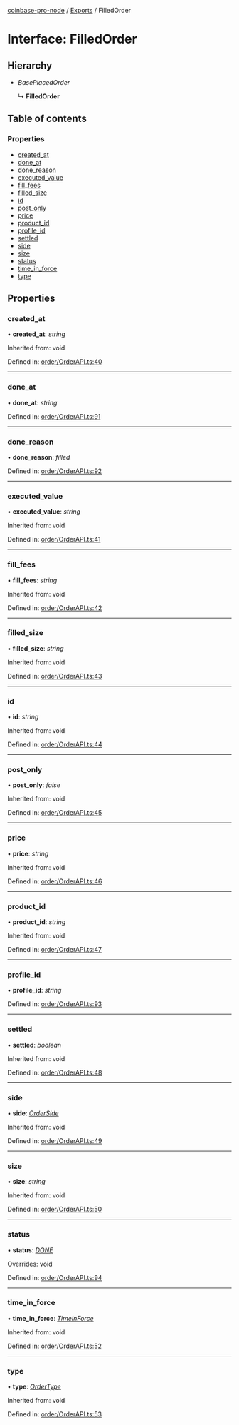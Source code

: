 [coinbase-pro-node](../README.md) / [Exports](../modules.md) / FilledOrder

# Interface: FilledOrder

## Hierarchy

* *BasePlacedOrder*

  ↳ **FilledOrder**

## Table of contents

### Properties

- [created\_at](filledorder.md#created_at)
- [done\_at](filledorder.md#done_at)
- [done\_reason](filledorder.md#done_reason)
- [executed\_value](filledorder.md#executed_value)
- [fill\_fees](filledorder.md#fill_fees)
- [filled\_size](filledorder.md#filled_size)
- [id](filledorder.md#id)
- [post\_only](filledorder.md#post_only)
- [price](filledorder.md#price)
- [product\_id](filledorder.md#product_id)
- [profile\_id](filledorder.md#profile_id)
- [settled](filledorder.md#settled)
- [side](filledorder.md#side)
- [size](filledorder.md#size)
- [status](filledorder.md#status)
- [time\_in\_force](filledorder.md#time_in_force)
- [type](filledorder.md#type)

## Properties

### created\_at

• **created\_at**: *string*

Inherited from: void

Defined in: [order/OrderAPI.ts:40](https://github.com/bennycode/coinbase-pro-node/blob/c3d8f7c/src/order/OrderAPI.ts#L40)

___

### done\_at

• **done\_at**: *string*

Defined in: [order/OrderAPI.ts:91](https://github.com/bennycode/coinbase-pro-node/blob/c3d8f7c/src/order/OrderAPI.ts#L91)

___

### done\_reason

• **done\_reason**: *filled*

Defined in: [order/OrderAPI.ts:92](https://github.com/bennycode/coinbase-pro-node/blob/c3d8f7c/src/order/OrderAPI.ts#L92)

___

### executed\_value

• **executed\_value**: *string*

Inherited from: void

Defined in: [order/OrderAPI.ts:41](https://github.com/bennycode/coinbase-pro-node/blob/c3d8f7c/src/order/OrderAPI.ts#L41)

___

### fill\_fees

• **fill\_fees**: *string*

Inherited from: void

Defined in: [order/OrderAPI.ts:42](https://github.com/bennycode/coinbase-pro-node/blob/c3d8f7c/src/order/OrderAPI.ts#L42)

___

### filled\_size

• **filled\_size**: *string*

Inherited from: void

Defined in: [order/OrderAPI.ts:43](https://github.com/bennycode/coinbase-pro-node/blob/c3d8f7c/src/order/OrderAPI.ts#L43)

___

### id

• **id**: *string*

Inherited from: void

Defined in: [order/OrderAPI.ts:44](https://github.com/bennycode/coinbase-pro-node/blob/c3d8f7c/src/order/OrderAPI.ts#L44)

___

### post\_only

• **post\_only**: *false*

Inherited from: void

Defined in: [order/OrderAPI.ts:45](https://github.com/bennycode/coinbase-pro-node/blob/c3d8f7c/src/order/OrderAPI.ts#L45)

___

### price

• **price**: *string*

Inherited from: void

Defined in: [order/OrderAPI.ts:46](https://github.com/bennycode/coinbase-pro-node/blob/c3d8f7c/src/order/OrderAPI.ts#L46)

___

### product\_id

• **product\_id**: *string*

Inherited from: void

Defined in: [order/OrderAPI.ts:47](https://github.com/bennycode/coinbase-pro-node/blob/c3d8f7c/src/order/OrderAPI.ts#L47)

___

### profile\_id

• **profile\_id**: *string*

Defined in: [order/OrderAPI.ts:93](https://github.com/bennycode/coinbase-pro-node/blob/c3d8f7c/src/order/OrderAPI.ts#L93)

___

### settled

• **settled**: *boolean*

Inherited from: void

Defined in: [order/OrderAPI.ts:48](https://github.com/bennycode/coinbase-pro-node/blob/c3d8f7c/src/order/OrderAPI.ts#L48)

___

### side

• **side**: [*OrderSide*](../enums/orderside.md)

Inherited from: void

Defined in: [order/OrderAPI.ts:49](https://github.com/bennycode/coinbase-pro-node/blob/c3d8f7c/src/order/OrderAPI.ts#L49)

___

### size

• **size**: *string*

Inherited from: void

Defined in: [order/OrderAPI.ts:50](https://github.com/bennycode/coinbase-pro-node/blob/c3d8f7c/src/order/OrderAPI.ts#L50)

___

### status

• **status**: [*DONE*](../enums/orderstatus.md#done)

Overrides: void

Defined in: [order/OrderAPI.ts:94](https://github.com/bennycode/coinbase-pro-node/blob/c3d8f7c/src/order/OrderAPI.ts#L94)

___

### time\_in\_force

• **time\_in\_force**: [*TimeInForce*](../enums/timeinforce.md)

Inherited from: void

Defined in: [order/OrderAPI.ts:52](https://github.com/bennycode/coinbase-pro-node/blob/c3d8f7c/src/order/OrderAPI.ts#L52)

___

### type

• **type**: [*OrderType*](../enums/ordertype.md)

Inherited from: void

Defined in: [order/OrderAPI.ts:53](https://github.com/bennycode/coinbase-pro-node/blob/c3d8f7c/src/order/OrderAPI.ts#L53)
